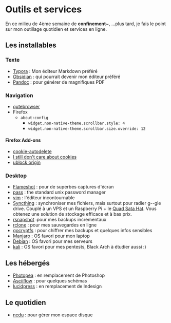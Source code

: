 # Outils et services
En ce milieu de 4ème semaine de **confinement**~, ...plus tard, je fais le point sur mon outillage quotidien et services en ligne.

## Les installables
### Texte
- [Typora](https://typora.io) : Mon éditeur Markdown préféré
- [Obsidian](https://obsidian.md/) : qui pourrait devenir mon éditeur préféré
- [Pandoc](https://pandoc.org) : pour générer de magnifiques PDF
### Navigation
- [qutebrowser](https://qutebrowser.org/)
- Firefox
  - `about:config`
    - `widget.non-native-theme.scrollbar.style: 4`
    - `widget.non-native-theme.scrollbar.size.override: 12`
#### Firefox Add-ons
- [cookie-autodelete](https://addons.mozilla.org/en-US/firefox/addon/cookie-autodelete/)
- [I still don't care about cookies](https://addons.mozilla.org/en-US/firefox/addon/istilldontcareaboutcookies/)
- [ublock origin](https://addons.mozilla.org/en-US/firefox/addon/ublock-origin/)
### Desktop
- [Flameshot](https://github.com/lupoDharkael/flameshot) : pour de superbes captures d'écran
- [pass](https://www.passwordstore.org) : the standard unix password manager
- [vim](https://vim.org) : l'éditeur incontournable
- [Syncthing](https://syncthing.net/) : synchroniser mes fichiers, mais surtout pour radier g--gle drive. Couplé à un VPS et un Raspberry Pi + le
[Quad Sata Hat](https://wiki.radxa.com/Dual_Quad_SATA_HAT). Vous obtenez une solution de stockage efficace et à bas prix.
- [rsnapshot](https://rsnapshot.org/) :pour mes backups incrementaux
- [rclone](https://rclone.org/) : pour mes sauvegardes en ligne
- [gocryptfs](https://nuetzlich.net/gocryptfs/) : pour chiffrer mes backups et quelques infos sensibles
- [Manjaro](https://manjaro.org) : OS favori pour mon laptop
- [Debian](https://debian.org) : OS favori pour mes serveurs
- [kali](https://kali.org) : OS favori pour mes pentests, Black Arch à étudier aussi :)


## Les hébergés
- [Photopea](https://www.photopea.com) : en remplacement de Photoshop
- [Asciiflow](http://asciiflow.com/) : pour quelques schémas
- [lucidpress](https://www.lucidpress.com) : en remplacement de Indesign

## Le quotidien
- [ncdu](https://dev.yorhel.nl/ncdu) : pour gérer mon espace disque

